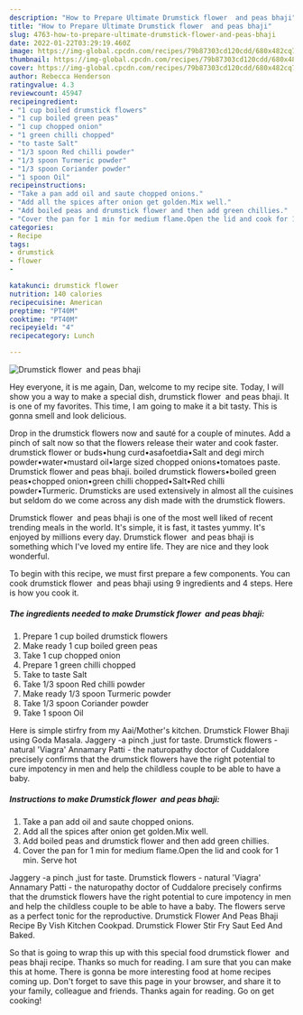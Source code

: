```yaml
---
description: "How to Prepare Ultimate Drumstick flower  and peas bhaji"
title: "How to Prepare Ultimate Drumstick flower  and peas bhaji"
slug: 4763-how-to-prepare-ultimate-drumstick-flower-and-peas-bhaji
date: 2022-01-22T03:29:19.460Z
image: https://img-global.cpcdn.com/recipes/79b87303cd120cdd/680x482cq70/drumstick-flower-and-peas-bhaji-recipe-main-photo.jpg
thumbnail: https://img-global.cpcdn.com/recipes/79b87303cd120cdd/680x482cq70/drumstick-flower-and-peas-bhaji-recipe-main-photo.jpg
cover: https://img-global.cpcdn.com/recipes/79b87303cd120cdd/680x482cq70/drumstick-flower-and-peas-bhaji-recipe-main-photo.jpg
author: Rebecca Henderson
ratingvalue: 4.3
reviewcount: 45947
recipeingredient:
- "1 cup boiled drumstick flowers"
- "1 cup boiled green peas"
- "1 cup chopped onion"
- "1 green chilli chopped"
- "to taste Salt"
- "1/3 spoon Red chilli powder"
- "1/3 spoon Turmeric powder"
- "1/3 spoon Coriander powder"
- "1 spoon Oil"
recipeinstructions:
- "Take a pan add oil and saute chopped onions."
- "Add all the spices after onion get golden.Mix well."
- "Add boiled peas and drumstick flower and then add green chillies."
- "Cover the pan for 1 min for medium flame.Open the lid and cook for 1 min. Serve hot"
categories:
- Recipe
tags:
- drumstick
- flower
- 

katakunci: drumstick flower  
nutrition: 140 calories
recipecuisine: American
preptime: "PT40M"
cooktime: "PT40M"
recipeyield: "4"
recipecategory: Lunch

---
```



![Drumstick flower  and peas bhaji](https://img-global.cpcdn.com/recipes/79b87303cd120cdd/680x482cq70/drumstick-flower-and-peas-bhaji-recipe-main-photo.jpg)

Hey everyone, it is me again, Dan, welcome to my recipe site. Today, I will show you a way to make a special dish, drumstick flower  and peas bhaji. It is one of my favorites. This time, I am going to make it a bit tasty. This is gonna smell and look delicious.

Drop in the drumstick flowers now and sauté for a couple of minutes. Add a pinch of salt now so that the flowers release their water and cook faster. drumstick flower or buds•hung curd•asafoetdia•Salt and degi mirch powder•water•mustard oil•large sized chopped onions•tomatoes paste. Drumstick flower and peas bhaji. boiled drumstick flowers•boiled green peas•chopped onion•green chilli chopped•Salt•Red chilli powder•Turmeric. Drumsticks are used extensively in almost all the cuisines but seldom do we come across any dish made with the drumstick flowers.

Drumstick flower  and peas bhaji is one of the most well liked of recent trending meals in the world. It's simple, it is fast, it tastes yummy. It's enjoyed by millions every day. Drumstick flower  and peas bhaji is something which I've loved my entire life. They are nice and they look wonderful.


To begin with this recipe, we must first prepare a few components. You can cook drumstick flower  and peas bhaji using 9 ingredients and 4 steps. Here is how you cook it.

<!--inarticleads1-->

##### The ingredients needed to make Drumstick flower  and peas bhaji:

1. Prepare 1 cup boiled drumstick flowers
1. Make ready 1 cup boiled green peas
1. Take 1 cup chopped onion
1. Prepare 1 green chilli chopped
1. Take to taste Salt
1. Take 1/3 spoon Red chilli powder
1. Make ready 1/3 spoon Turmeric powder
1. Take 1/3 spoon Coriander powder
1. Take 1 spoon Oil


Here is simple stirfry from my Aai/Mother&#39;s kitchen. Drumstick Flower Bhaji using Goda Masala. Jaggery -a pinch ,just for taste. Drumstick flowers - natural &#39;Viagra&#39; Annamary Patti - the naturopathy doctor of Cuddalore precisely confirms that the drumstick flowers have the right potential to cure impotency in men and help the childless couple to be able to have a baby. 

<!--inarticleads2-->

##### Instructions to make Drumstick flower  and peas bhaji:

1. Take a pan add oil and saute chopped onions.
1. Add all the spices after onion get golden.Mix well.
1. Add boiled peas and drumstick flower and then add green chillies.
1. Cover the pan for 1 min for medium flame.Open the lid and cook for 1 min. Serve hot


Jaggery -a pinch ,just for taste. Drumstick flowers - natural &#39;Viagra&#39; Annamary Patti - the naturopathy doctor of Cuddalore precisely confirms that the drumstick flowers have the right potential to cure impotency in men and help the childless couple to be able to have a baby. The flowers serve as a perfect tonic for the reproductive. Drumstick Flower And Peas Bhaji Recipe By Vish Kitchen Cookpad. Drumstick Flower Stir Fry Saut Eed And Baked. 

So that is going to wrap this up with this special food drumstick flower  and peas bhaji recipe. Thanks so much for reading. I am sure that you can make this at home. There is gonna be more interesting food at home recipes coming up. Don't forget to save this page in your browser, and share it to your family, colleague and friends. Thanks again for reading. Go on get cooking!
